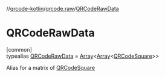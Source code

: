 //[qrcode-kotlin](../../../index.md)/[qrcode.raw](../index.md)/[QRCodeRawData](index.md)

# QRCodeRawData

[common]\
typealias [QRCodeRawData](index.md) = [Array](https://kotlinlang.org/api/latest/jvm/stdlib/kotlin-stdlib/kotlin/-array/index.html)&lt;[Array](https://kotlinlang.org/api/latest/jvm/stdlib/kotlin-stdlib/kotlin/-array/index.html)&lt;[QRCodeSquare](../../qrcode.internals/-q-r-code-square/index.md)&gt;&gt;

Alias for a matrix of [QRCodeSquare](../../qrcode.internals/-q-r-code-square/index.md)
